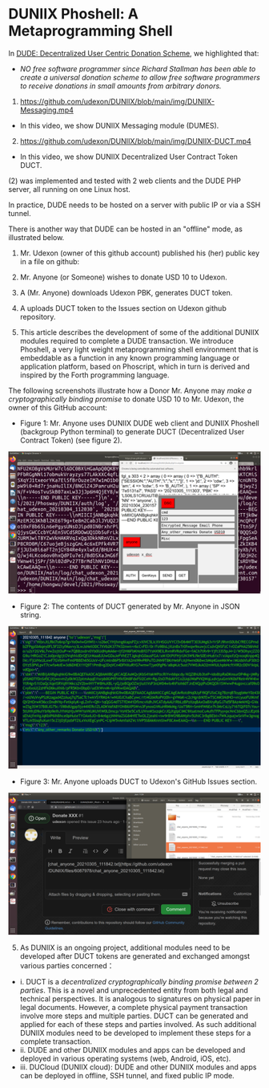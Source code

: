 # DUNIIX Phoshell: A Metaprogramming Shell

In [DUDE: Decentralized User Centric Donation Scheme](https://github.com/udexon/DUDE/blob/main/README.md), we highlighted that:

- _NO free software programmer since Richard Stallman has been able to create a universal donation scheme to allow free software programmers to receive donations in small amounts from arbitrary donors._

1. https://github.com/udexon/DUNIIX/blob/main/img/DUNIIX-Messaging.mp4
  - In this video, we show DUNIIX Messaging module (DUMES).

2. https://github.com/udexon/DUNIIX/blob/main/img/DUNIIX-DUCT.mp4
  - In this video, we show DUNIIX Decentralized User Contract Token DUCT.

(2) was implemented and tested with 2 web clients and the DUDE PHP server, all running on one Linux host.

In practice, DUDE needs to be hosted on a server with public IP or via a SSH tunnel.

There is another way that DUDE can be hosted in an "offline" mode, as illustrated below.

1. Mr. Udexon (owner of this github account) published his (her) public key in a file on github:

2. Mr. Anyone (or Someone) wishes to donate USD 10 to Udexon.

3. A (Mr. Anyone) downloads Udexon PBK, generates DUCT token.

4. A uploads DUCT token to the Issues section on Udexon github repository.

6. This article describes the development of some of the additional DUNIIX modules required to complete a DUDE transaction. We introduce Phoshell, a very light weight metaprogramming shell environment that is embeddable as a function in any known programming language or application platform, based on Phoscript, which in turn is derived and inspired by the Forth programming language.

The following screenshots illustrate how a Donor Mr. Anyone may _make a cryptographically binding promise_ to donate USD 10 to Mr. Udexon, the owner of this GitHub account:

- Figure 1: Mr. Anyone uses DUNIIX DUDE web client and DUNIIX Phoshell (backgroup Python terminal) to generate DUCT (Decentralized User Contract Token) (see figure 2).
<img src="https://github.com/udexon/DUNIIX/blob/main/img/DUNIIX_Phoshell.png" width=600>

- Figure 2: The contents of DUCT generated by Mr. Anyone in JSON string.
<img src="https://github.com/udexon/DUNIIX/blob/main/img/DUDE_DUCT.png" width=600>          

- Figure 3: Mr. Anyone uploads DUCT to Udexon's GitHub Issues section.
<img src="https://github.com/udexon/DUNIIX/blob/main/img/DUCT_github_issues.png" width=600>     


5. As DUNIIX is an ongoing project, additional modules need to be developed after DUCT tokens are generated and exchanged amongst various parties concerned：
- i. DUCT is a _decentralized cryptographically binding promise between 2 parties_. This is a novel and unprecedented entity from both legal and technical perspectives. It is analogous to signatures on physical paper in legal documents. However, a complete physical payment transaction involve more steps and multiple parties. DUCT can be generated and applied for each of these steps and parties involved. As such additional DUNIIX modules need to be developed to implement these steps for a complete transaction.
- ii. DUDE and other DUNIIX modules and apps can be developed and deployed in various operating systems (web, Android, iOS, etc).
- iii. DUCloud (DUNIIX cloud): DUDE and other DUNIIX modules and apps can be deployed in offline, SSH tunnel, and fixed public IP mode.



     


